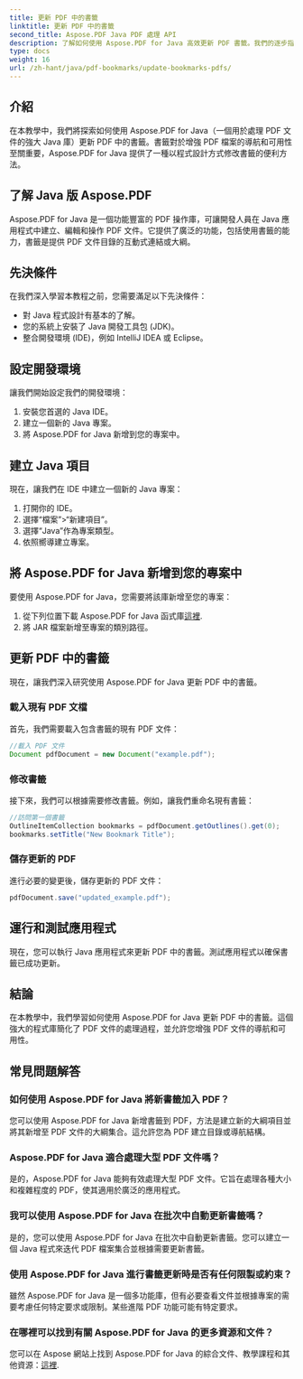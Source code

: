 ```yaml
---
title: 更新 PDF 中的書籤
linktitle: 更新 PDF 中的書籤
second_title: Aspose.PDF Java PDF 處理 API
description: 了解如何使用 Aspose.PDF for Java 高效更新 PDF 書籤。我們的逐步指南簡化了這個過程。
type: docs
weight: 16
url: /zh-hant/java/pdf-bookmarks/update-bookmarks-pdfs/
---
```


## 介紹

在本教學中，我們將探索如何使用 Aspose.PDF for Java（一個用於處理 PDF 文件的強大 Java 庫）更新 PDF 中的書籤。書籤對於增強 PDF 檔案的導航和可用性至關重要，Aspose.PDF for Java 提供了一種以程式設計方式修改書籤的便利方法。

## 了解 Java 版 Aspose.PDF

Aspose.PDF for Java 是一個功能豐富的 PDF 操作庫，可讓開發人員在 Java 應用程式中建立、編輯和操作 PDF 文件。它提供了廣泛的功能，包括使用書籤的能力，書籤是提供 PDF 文件目錄的互動式連結或大綱。

## 先決條件

在我們深入學習本教程之前，您需要滿足以下先決條件：

- 對 Java 程式設計有基本的了解。
- 您的系統上安裝了 Java 開發工具包 (JDK)。
- 整合開發環境 (IDE)，例如 IntelliJ IDEA 或 Eclipse。

## 設定開發環境

讓我們開始設定我們的開發環境：

1. 安裝您首選的 Java IDE。
2. 建立一個新的 Java 專案。
3. 將 Aspose.PDF for Java 新增到您的專案中。

## 建立 Java 項目

現在，讓我們在 IDE 中建立一個新的 Java 專案：

1. 打開你的 IDE。
2. 選擇“檔案”>“新建項目”。
3. 選擇“Java”作為專案類型。
4. 依照嚮導建立專案。

## 將 Aspose.PDF for Java 新增到您的專案中

要使用 Aspose.PDF for Java，您需要將該庫新增至您的專案：

1. 從下列位置下載 Aspose.PDF for Java 函式庫[這裡](https://releases.aspose.com/pdf/java/).
2. 將 JAR 檔案新增至專案的類別路徑。

## 更新 PDF 中的書籤

現在，讓我們深入研究使用 Aspose.PDF for Java 更新 PDF 中的書籤。

### 載入現有 PDF 文檔

首先，我們需要載入包含書籤的現有 PDF 文件：

```java
//載入 PDF 文件
Document pdfDocument = new Document("example.pdf");
```

### 修改書籤

接下來，我們可以根據需要修改書籤。例如，讓我們重命名現有書籤：

```java
//訪問第一個書籤
OutlineItemCollection bookmarks = pdfDocument.getOutlines().get(0);
bookmarks.setTitle("New Bookmark Title");
```

### 儲存更新的 PDF

進行必要的變更後，儲存更新的 PDF 文件：

```java
pdfDocument.save("updated_example.pdf");
```

## 運行和測試應用程式

現在，您可以執行 Java 應用程式來更新 PDF 中的書籤。測試應用程式以確保書籤已成功更新。

## 結論

在本教學中，我們學習如何使用 Aspose.PDF for Java 更新 PDF 中的書籤。這個強大的程式庫簡化了 PDF 文件的處理過程，並允許您增強 PDF 文件的導航和可用性。

## 常見問題解答

### 如何使用 Aspose.PDF for Java 將新書籤加入 PDF？

您可以使用 Aspose.PDF for Java 新增書籤到 PDF，方法是建立新的大綱項目並將其新增至 PDF 文件的大綱集合。這允許您為 PDF 建立目錄或導航結構。

### Aspose.PDF for Java 適合處理大型 PDF 文件嗎？

是的，Aspose.PDF for Java 能夠有效處理大型 PDF 文件。它旨在處理各種大小和複雜程度的 PDF，使其適用於廣泛的應用程式。

### 我可以使用 Aspose.PDF for Java 在批次中自動更新書籤嗎？

是的，您可以使用 Aspose.PDF for Java 在批次中自動更新書籤。您可以建立一個 Java 程式來迭代 PDF 檔案集合並根據需要更新書籤。

### 使用 Aspose.PDF for Java 進行書籤更新時是否有任何限製或約束？

雖然 Aspose.PDF for Java 是一個多功能庫，但有必要查看文件並根據專案的需要考慮任何特定要求或限制。某些進階 PDF 功能可能有特定要求。

### 在哪裡可以找到有關 Aspose.PDF for Java 的更多資源和文件？

您可以在 Aspose 網站上找到 Aspose.PDF for Java 的綜合文件、教學課程和其他資源：[這裡](https://reference.aspose.com/pdf/java/).